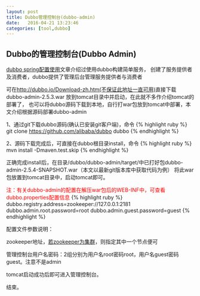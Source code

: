 ```yaml
---
layout: post
title: Dubbo管理控制台(dubbo-admin)
date:   2016-04-21 13:23:46
categories: [tool,dubbo]
---
```


## Dubbo的管理控制台(Dubbo Admin)

<a href="/java/dubbo/2016/04/19/spring-dubbo.html">dubbo spring配置使用</a>文章介绍过使用dubbo构建简单服务，
创建了服务提供者及消费者，dubbo提供了管理后台管理服务提供者与消费者

可在<a href="http://dubbo.io/Download-zh.htm">http://dubbo.io/Download-zh.htm(不保证此地址一直可用)</a>直接下载 dubbo-admin-2.5.3.war 放到tomcat目录中并启动，在此就不多作介绍tomcat的部署了，
也可以将dubbo源码下载到本地，自行打war包放到tomcat中部署，本文介绍根据源码部署dubbo-admin


1、通过git下载dubbo源码(确认已安装git客户端)，命令
{% highlight ruby %}
git clone https://github.com/alibaba/dubbo dubbo
{% endhighlight %}

2、源码下载完成后，可直接在dubbo根目录install，命令
{% highlight ruby %}
mvn install -Dmaven.test.skip
{% endhighlight %}

正确完成install后，在目录/dubbo/dubbo-admin/target/中已打好包dubbo-admin-2.5.4-SNAPSHOT.war（本文以最新git版本库中获取代码为例）
将此war包放置到tomcat目录中，启动tomcat即可。

<font color="red">注：有关dubbo-admin的配置在解压war包后的WEB-INF中，可查看dubbo.properties配置信息</font>
{% highlight ruby %}
dubbo.registry.address=zookeeper://127.0.0.1:2181
dubbo.admin.root.password=root
dubbo.admin.guest.password=guest
{% endhighlight %}

配置文件参数说明：

zookeeper地址，<a href="/java/zookeeper/2016/04/20/zookeeper-cluster.html">若zookeeper为集群</a>，则指定其中一个节点便可

管理控制台用户名密码：2组分别为用户名root密码root，用户名guest密码guest。注意不是admin

tomcat启动成功后即可进入管理控制台。

结束。
